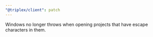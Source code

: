 ```yaml
---
"@triplex/client": patch
---
```


Windows no longer throws when opening projects that have escape characters in
them.
